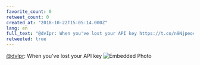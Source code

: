 ```yaml
---
favorite_count: 0
retweet_count: 0
created_at: "2018-10-22T15:05:14.000Z"
lang: en
full_text: "@dvIpr: When you've lost your API key https://t.co/n9NjpeocOg"
retweeted: true
---
```


[@dvIpr](https://twitter.com/dvIpr): When you've lost your API key
![Embedded Photo](https://twitter-media-coderbyheart.s3.eu-north-1.amazonaws.com/1054388213194862595-DqAUolLVYAAmWsR.jpg)

